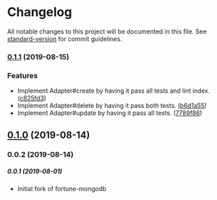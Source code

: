 # Changelog

All notable changes to this project will be documented in this file. See [standard-version](https://github.com/conventional-changelog/standard-version) for commit guidelines.

### [0.1.1](https://github.com/wandertext/fortune-firestore/compare/v0.1.0...v0.1.1) (2019-08-15)


### Features

* Implement Adapter#create by having it pass all tests and lint index. ([c825fd3](https://github.com/wandertext/fortune-firestore/commit/c825fd3))
* Implement Adapter#delete by having it pass both tests. ([b6d1a55](https://github.com/wandertext/fortune-firestore/commit/b6d1a55))
* Implement Adapter#update by having it pass all tests. ([7789f86](https://github.com/wandertext/fortune-firestore/commit/7789f86))

## [0.1.0](https://github.com/wandertext/fortune-firestore/compare/v0.0.2...v0.1.0) (2019-08-14)

### 0.0.2 (2019-08-14)

##### 0.0.1 (2019-08-01)
- Initial fork of fortune-mongodb
